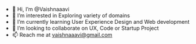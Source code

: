 - 👋 Hi, I’m @Vaishnaaavi
- 👀 I’m interested in Exploring variety of domains
- 🌱 I’m currently learning User Experience Design and Web development
- 💞️ I’m looking to collaborate on UX, Code or Startup Project
- 📫 Reach me at vaishnaaavi@gmail.com

<!---
Vaishnaaavi/Vaishnaaavi is a ✨ special ✨ repository because its `README.md` (this file) appears on your GitHub profile.
You can click the Preview link to take a look at your changes.
--->
